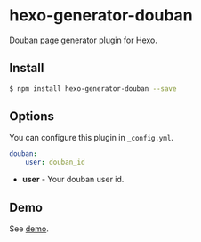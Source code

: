 # hexo-generator-douban

Douban page generator plugin for Hexo.

## Install

``` bash
$ npm install hexo-generator-douban --save
```

## Options

You can configure this plugin in `_config.yml`.

``` yaml
douban:
    user: douban_id
```

- **user** - Your douban user id. 

## Demo

See [demo](http://yikun.github.io/douban/).